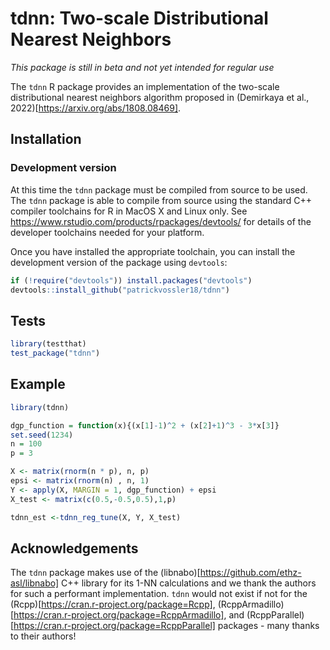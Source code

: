 
# tdnn: Two-scale Distributional Nearest Neighbors

<!-- badges: start -->
<!-- badges: end -->
*This package is still in beta and not yet intended for regular use*

The `tdnn` R package provides an implementation of the two-scale distributional nearest neighbors algorithm proposed in (Demirkaya et al., 2022)[https://arxiv.org/abs/1808.08469].

## Installation

### Development version

At this time the `tdnn` package must be compiled from source to be used. The `tdnn` package is able to compile from source using the standard C++ compiler toolchains for R in MacOS X and Linux only. See https://www.rstudio.com/products/rpackages/devtools/ for details of the developer toolchains needed for your platform.

Once you have installed the appropriate toolchain, you can install the development version of the package using `devtools`:

``` r
if (!require("devtools")) install.packages("devtools")
devtools::install_github("patrickvossler18/tdnn")
```

## Tests
``` r
library(testthat)
test_package("tdnn")
```

## Example


``` r
library(tdnn)

dgp_function = function(x){(x[1]-1)^2 + (x[2]+1)^3 - 3*x[3]}
set.seed(1234)
n = 100
p = 3

X <- matrix(rnorm(n * p), n, p)
epsi <- matrix(rnorm(n) , n, 1)
Y <- apply(X, MARGIN = 1, dgp_function) + epsi
X_test <- matrix(c(0.5,-0.5,0.5),1,p)

tdnn_est <-tdnn_reg_tune(X, Y, X_test)

```

## Acknowledgements

The `tdnn` package makes use of the (libnabo)[https://github.com/ethz-asl/libnabo] C++ library for its 1-NN calculations and we thank the authors for such a performant implementation. `tdnn` would not exist if not for the (Rcpp)[https://cran.r-project.org/package=Rcpp], (RcppArmadillo)[https://cran.r-project.org/package=RcppArmadillo], and (RcppParallel)[https://cran.r-project.org/package=RcppParallel] packages - many thanks to their authors! 
